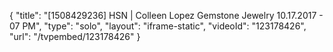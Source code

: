 {
    "title": "[1508429236] HSN | Colleen Lopez Gemstone Jewelry 10.17.2017 - 07 PM",
    "type": "solo",
    "layout": "iframe-static",
    "videoId": "123178426",
    "url": "\/tvpembed\/123178426"
}